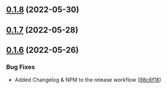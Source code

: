 ## [0.1.8](https://github.com/nemerosa/ontrack-github-action-client/compare/v0.1.7...v0.1.8) (2022-05-30)

## [0.1.7](https://github.com/nemerosa/ontrack-github-action-client/compare/v0.1.6...v0.1.7) (2022-05-28)

## [0.1.6](https://github.com/nemerosa/ontrack-github-action-client/compare/v0.1.5...v0.1.6) (2022-05-26)


### Bug Fixes

* Added Changelog & NPM to the release workflow ([98c6f18](https://github.com/nemerosa/ontrack-github-action-client/commit/98c6f1869e64b71a4bb496ffca4e7eecfcc45dce))
